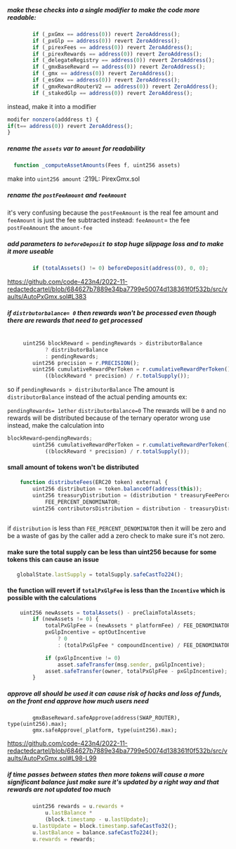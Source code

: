##### make  these checks into a single  modifier to make the code more readable:
```js
        if (_pxGmx == address(0)) revert ZeroAddress();
        if (_pxGlp == address(0)) revert ZeroAddress();
        if (_pirexFees == address(0)) revert ZeroAddress();
        if (_pirexRewards == address(0)) revert ZeroAddress();
        if (_delegateRegistry == address(0)) revert ZeroAddress();
        if (_gmxBaseReward == address(0)) revert ZeroAddress();
        if (_gmx == address(0)) revert ZeroAddress();
        if (_esGmx == address(0)) revert ZeroAddress();
        if (_gmxRewardRouterV2 == address(0)) revert ZeroAddress();
        if (_stakedGlp == address(0)) revert ZeroAddress();
```
instead, make it into a modifier 
```js
modifer nonzero(adddress t) {
if(t== address(0)) revert ZeroAddress();
}
```
##### rename  the `assets` var to `amount` for readability 
```js
  function _computeAssetAmounts(Fees f, uint256 assets)
```
make into `uint256 amount`
:219L: PirexGmx.sol
##### rename the `postFeeAmount` and `feeAmount`
it's very confusing because  the `postFeeAmount` is the real fee amount and `feeAmount`  is just the fee  subtracted
instead:
`feeAmount`= the fee
`postFeeAmount` the `amount-fee`
#####  add parameters to `beforeDeposit` to stop huge slippage loss and to make it more useable 
```js
        if (totalAssets() != 0) beforeDeposit(address(0), 0, 0);

```
https://github.com/code-423n4/2022-11-redactedcartel/blob/684627b7889e34ba7799e50074d138361f0f532b/src/vaults/AutoPxGmx.sol#L383

#####   if `distrbutorbalance= 0`  then rewards won't be processed even though there are rewards that need to get processed

```js

     uint256 blockReward = pendingRewards > distributorBalance
            ? distributorBalance
            : pendingRewards;
        uint256 precision = r.PRECISION();
        uint256 cumulativeRewardPerToken = r.cumulativeRewardPerToken() +
            ((blockReward * precision) / r.totalSupply());
```
so if `pendingRewards > distributorBalance`  The amount is `distributorBalance` instead of  the actual pending amounts
ex:

`pendingRewards= 1ether` 
`distributorBalance=0`
The rewards will  be `0` and no rewards will be distributed   because  of the ternary operator wrong use
instead, make  the calculation into

```js
blockReward=pendingRewards;
        uint256 cumulativeRewardPerToken = r.cumulativeRewardPerToken() +
            ((blockReward * precision) / r.totalSupply());

```
#### small amount of tokens won't be distributed
```js
    function distributeFees(ERC20 token) external {
        uint256 distribution = token.balanceOf(address(this));
        uint256 treasuryDistribution = (distribution * treasuryFeePercent) /
            FEE_PERCENT_DENOMINATOR;
        uint256 contributorsDistribution = distribution - treasuryDistribution;
		
```
if `distribution` is less than `FEE_PERCENT_DENOMINATOR` then it will be zero and be a waste of gas by  the caller
add a zero check to make sure it's not zero.
#### make sure the total supply can be less than uint256 because for some tokens this can cause an  issue
```js
   globalState.lastSupply = totalSupply.safeCastTo224();
```
#### the function will revert if `totalPxGlpFee` is less than the `Incentive` which is possible with the calculations
```js
    uint256 newAssets = totalAssets() - preClaimTotalAssets;
        if (newAssets != 0) {
            totalPxGlpFee = (newAssets * platformFee) / FEE_DENOMINATOR;
            pxGlpIncentive = optOutIncentive
                ? 0
                : (totalPxGlpFee * compoundIncentive) / FEE_DENOMINATOR;

            if (pxGlpIncentive != 0)
                asset.safeTransfer(msg.sender, pxGlpIncentive);
            asset.safeTransfer(owner, totalPxGlpFee - pxGlpIncentive);
        }

```
##### approve all should be used it can cause risk of hacks and loss of funds, on the front end approve how much users need 
```
        gmxBaseReward.safeApprove(address(SWAP_ROUTER), type(uint256).max);
        gmx.safeApprove(_platform, type(uint256).max);
```
https://github.com/code-423n4/2022-11-redactedcartel/blob/684627b7889e34ba7799e50074d138361f0f532b/src/vaults/AutoPxGmx.sol#L98-L99
#####  if time passes  between states then more tokens will cause a more significant balance just make sure it's updated by a right way and that rewards are not updated too much 
```js
        uint256 rewards = u.rewards +
            u.lastBalance *
            (block.timestamp - u.lastUpdate);
        u.lastUpdate = block.timestamp.safeCastTo32();
        u.lastBalance = balance.safeCastTo224();
        u.rewards = rewards;

```